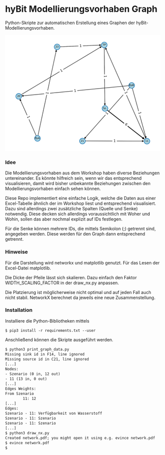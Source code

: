 # hyBit Modellierungsvorhaben Graph
Python-Skripte zur automatischen Erstellung eines Graphen der hyBit-Modellierungsvorhaben.

![Beispiel](plot.png)

### Idee
Die Modellierungsvorhaben aus dem Workshop haben diverse Beziehungen untereinander. 
Es könnte hilfreich sein, wenn wir das entsprechend visualisieren, damit wird bisher 
unbekannte Beziehungen zwischen den Modellierungsvorhaben einfach sehen können.

Diese Repo implementiert eine einfache Logik, welche die Daten aus einer Excel-Tabelle 
ähnlich der im Workshop liest und entsprechend visualisiert.
Dazu sind allerdings zwei zusätzliche Spalten (Quelle und Senke) notwendig.
Diese decken sich allerdings voraussichtlich mit Woher und Wohin, sollen das aber nochmal
explizit auf IDs festlegen.

Für die Senke können mehrere IDs, die mittels Semikolon (;) getrennt sind, angegeben 
werden. Diese werden für den Graph dann entsprechend getrennt.

### Hinweise
Für die Darstellung wird networkx und matplotlib genutzt. Für das Lesen der
Excel-Datei matplotlib.

Die Dicke der Pfeile lässt sich skalieren. Dazu einfach den Faktor WIDTH_SCALING_FACTOR
in der draw_nx.py anpassen.

Die Platzierung ist möglicherweise nicht optimal und auf jeden Fall auch nicht stabil.
NetworkX berechnet da jeweils eine neue Zusammenstellung.

### Installation
Installiere die Python-Bibliotheken mittels
```
$ pip3 install -r requirements.txt --user
```

Anschließend können die Skripte ausgeführt werden.
```
$ python3 print_graph_data.py
Missing sink id in F14, line ignored
Missing source id in C21, line ignored
[...]
Nodes: 
- Szenario (0 in, 12 out)
- 11 (13 in, 0 out)
[...]
Edges Weights:
From Szenario
        11: 12
[...]
Edges: 
Szenario - 11: Verfügbarkeit von Wasserstoff
Szenario - 11: Szenario
Szenario - 11: Szenario
[...]
$ python3 draw_nx.py  
Created network.pdf; you might open it using e.g. evince network.pdf
$ evince network.pdf 
$ 
```
